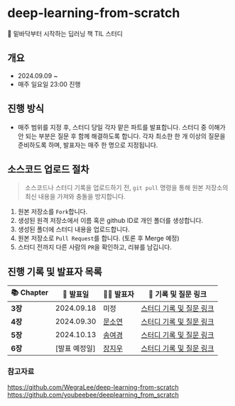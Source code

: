 # deep-learning-from-scratch
📖 밑바닥부터 시작하는 딥러닝 책 TIL 스터디

## 개요
- 2024.09.09 ~
- 매주 일요일 23:00 진행

## 진행 방식
- 매주 범위를 지정 후, 스터디 당일 각자 맡은 파트를 발표합니다. 스터디 중 이해가 안 되는 부분은 질문 후 함께 해결하도록 합니다. 각자 최소한 한 개 이상의 질문을 준비하도록 하며, 발표자는 매주 한 명으로 지정됩니다.

## 소스코드 업로드 절차
> 소스코드나 스터디 기록을 업로드하기 전, `git pull` 명령을 통해 원본 저장소의 최신 내용을 가져와 충돌을 방지합니다.
1. 원본 저장소를 `Fork`합니다.
2. 생성된 원격 저장소에서 이름 혹은 github ID로 개인 폴더를 생성합니다.
3. 생성된 폴더에 스터디 내용을 업로드합니다.
4. 원본 저장소로 `Pull Request`를 합니다. (토론 후 Merge 예정)
5. 스터디 전까지 다른 사람의 `PR`을 확인하고, 리뷰를 남깁니다.

## 진행 기록 및 발표자 목록
| 📚 **Chapter** | 📅 **발표일** | 🧑‍🏫 **발표자** | 📝 **기록 및 질문 링크** |
| --- | --- | --- | --- |
| **3장** | 2024.09.18 | 미정 | [스터디 기록 및 질문 링크](#) |
| **4장** | 2024.09.30 | [문소연](https://github.com/dotz0ver) | [스터디 기록 및 질문 링크](https://github.com/dotz0ver/deep-learning-from-scratch/blob/main/QnA/4%EA%B0%95%20%EC%8B%A0%EA%B2%BD%EB%A7%9D%20%ED%95%99%EC%8A%B5.md) |
| **5장** | 2024.10.13 | [송여경](https://github.com/0gonge) | [스터디 기록 및 질문 링크](#) |
| **6장** | [발표 예정일] | [장지우](https://github.com/zangzoo) | [스터디 기록 및 질문 링크](#) |


### 참고자료
https://github.com/WegraLee/deep-learning-from-scratch
https://github.com/youbeebee/deeplearning_from_scratch

